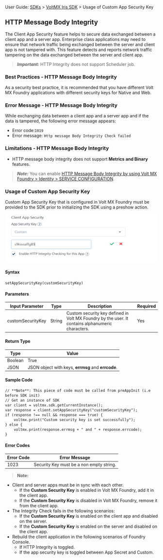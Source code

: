                                

User Guide: [SDKs](../Foundry_SDKs.md) > [VoltMX Iris SDK](Installing_VoltMXJS_SDK.md) > Usage of Custom App Security Key

HTTP Message Body Integrity
---------------------------

The Client App Security feature helps to secure data exchanged between a client app and a server app. Enterprise class applications may need to ensure that network traffic being exchanged between the server and client app is not tampered with. This feature detects and reports network traffic tampering on the data exchanged between the server and client app.

> **_Important:_** HTTP Integrity does not support Scheduler job.

### Best Practices - HTTP Message Body Integrity

As a security best practice, it is recommended that you have different Volt MX Foundry applications with different security keys for Native and Web.

### Error Message - HTTP Message Body Integrity

While exchanging data between a client app and a server app and if the data is tampered, the following error message appears:

*   Error code:`1019`
*   Error message: `Http message Body Integrity Check failed`

### Limitations - HTTP Message Body Integrity

*   HTTP message body integrity does not support **Metrics** **and Binary** features.

> **_Note:_** You can enable [](../ServiceConfig-Identiy-Apps.md)[HTTP Message Body Integrity by using Volt MX Foundry > Identity > SERVICE CONFIGURATION](../ServiceConfig-Identiy-Apps.md#how-to-enable-http-message-body-integrity).

### Usage of Custom App Security Key

Custom App Security Key that is configured in Volt MX Foundry must be provided to the SDK prior to initializing the SDK using a preshow action.

![](../Resources/Images/5AC11ABB_615x195.png)

#### Syntax

```
setAppSecurityKey(customSecurityKey)
```

#### Parameters

  
| Input Parameter | Type | Description | Required |
| --- | --- | --- | --- |
| customSecurityKey | String | Custom security key defined in Volt MX Foundry by the user. It contains alphanumeric characters. | Yes |

#### Return Type

  
| Type | Value |
| --- | --- |
| Boolean | True |
| JSON | JSON object with keys, **errmsg** and **errcode**. |

#### Sample Code

```
// **Note**: This piece of code must be called from preAppInit (i.e before SDK init)
// Get an instance of SDK
var client = voltmx.sdk.getCurrentInstance();
var response = client.setAppSecurityKey("customSecurityKey");
if (response !== null && response === true) {
    voltmx.print("Custom security key is set successfully");
} else {
    voltmx.print(response.errmsg + " and " + response.errcode);
}
```

#### Error Codes

  
| Error Code | Error Message |
| --- | --- |
| 1023 | Security Key must be a non empty string. |

> **Note:**  
*   Client and server apps must be in sync with each other.  
    *   If the **Custom Security Key** is enabled in Volt MX Foundry, add it in the client app.  
    *   If the **Custom Security Key** is disabled in Volt MX Foundry, remove it from the client app.  
*   The Integrity Check fails in the following scenarios:  
    *   If the **Custom Security Key** is enabled on the client app and disabled on the server.  
    *   If the **Custom Security Key** is enabled on the server and disabled on the client app.  
*   Rebuild the client application in the following scenarios of Foundry Console.  
    *   If HTTP Integrity is toggled.  
    *   If the app security key is toggled between App Secret and Custom.  
    
